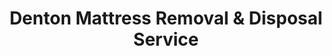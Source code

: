 ---
layout: location.njk
title: Denton Mattress Removal & Disposal Service
description: Professional mattress removal in Denton, TX. Next-day pickup  Licensed, insured, and eco-friendly serving UNT and TWU campus communities.
permalink: /mattress-removal/texas/denton/
city: Denton
state: Texas
stateSlug: texas
coordinates:
  lat: 33.2148
  lng: -97.1331
pricing:
  startingPrice: 125
  single: 125
  queen: 125
  king: 135
  boxSpring: 30
neighborhoods:
  - name: "University of North Texas Area"
    zipCodes: ["76201", "76203"]
  - name: "Texas Woman's University District"
    zipCodes: ["76204", "76201"]
  - name: "Downtown Square Historic District"
    zipCodes: ["76201", "76205"]
  - name: "Oakland-Ryan Place"
    zipCodes: ["76201", "76205"]
  - name: "Pecan Creek"
    zipCodes: ["76205", "76210"]
  - name: "Bolivar"
    zipCodes: ["76201", "76205"]
  - name: "Idlewild"
    zipCodes: ["76205", "76210"]
  - name: "Sunset Hills"
    zipCodes: ["76210", "76205"]
  - name: "Vintage"
    zipCodes: ["76210", "76205"]
  - name: "Country Club Creek"
    zipCodes: ["76205", "76210"]
  - name: "Coronado"
    zipCodes: ["76210", "76201"]
  - name: "Eastside"
    zipCodes: ["76201", "76205"]
  - name: "Southridge"
    zipCodes: ["76205", "76210"]
  - name: "Robson Ranch"
    zipCodes: ["76210", "76205"]
  - name: "Oak-Hickory"
    zipCodes: ["76201", "76203"]
zipCodes: 
  - "76201"
  - "76203"
  - "76204"
  - "76205"
  - "76210"
recyclingPartners:
  - "City of Denton Solid Waste & Recycling"
  - "Republic Services Denton"
  - "Denton County Environmental Services"
  - "North Central Texas Environmental Initiative"
localRegulations: "Denton operates municipal trash service requiring residents to contact Customer Service at 940-349-8700 for cart setup, with weekly collection mandating 7 AM cart placement and advance scheduling 3 PM one business day prior to collection. The city provides green refuse carts and blue recycling carts through their comprehensive system, with bulky waste limited to 2 items weekly at no charge or additional items at $5 each through advance coordination with municipal scheduling. Yard waste collection occurs weekly with regular curbside service, requiring compliance with city-specific placement timing and material preparation guidelines managed through dentonrecycles.com. Residents must navigate municipal coordination requirements including holiday schedule adjustments tracked through the Engage Denton app and specific material acceptance protocols for their recycling programs. Our professional mattress removal service eliminates these municipal coordination requirements entirely - no Customer Service calls for cart setup, no 7 AM placement deadlines, no advance scheduling through city systems, and no bulky waste fee structures. We provide streamlined online booking with immediate next-day pickup, bypassing Denton's comprehensive but restrictive municipal waste coordination framework."
nearbyCities:
  - name: "Dallas"
    distance: "40 miles"
    isSuburb: false
  - name: "Fort Worth"
    distance: "45 miles"
    isSuburb: false
  - name: "Waco"
    distance: "110 miles"
    isSuburb: false
  - name: "Austin"
    distance: "200 miles"
    isSuburb: false
  - name: "San Antonio"
    distance: "250 miles"
    isSuburb: false
  - name: "Houston"
    distance: "240 miles"
    isSuburb: false
reviews:
  count: 318
  featured:
    - reviewer: "Professor Sarah L."
      rating: 5
      text: "Faculty housing upgrade at TWU required quick turnaround - they scheduled around my research deadlines perfectly. Professional team that understands academic schedules."
      neighborhood: "Texas Woman's University District"
    - reviewer: "Jake M."
      rating: 5
      text: "UNT student here - way easier than dealing with the city's bulk waste system. Booked online between classes, mattress gone next day. Saved me the $5 fee and scheduling hassle!"
      neighborhood: "University of North Texas Area"  
    - reviewer: "Patricia K."
      rating: 5
      text: "Downtown Square area pickup went smoothly. Much simpler than coordinating with city waste services and their specific timing requirements."
      neighborhood: "Downtown Square Historic District"
faqs:
  - question: "How quickly can we remove mattresses in Denton?"
    answer: "Our next-day pickup serves all Denton neighborhoods, accommodating University of North Texas academic calendars, Texas Woman's University schedules, and Denton ISD timing across student housing and residential communities."
  - question: "Which Denton areas receive our service?"
    answer: "Complete coverage from UNT campus to TWU district, Downtown Square to Pecan Creek, encompassing ZIP codes 76201-76210 throughout the university city."
  - question: "What's included in our Denton pickup service?"
    answer: "Comprehensive pickup, loading, transportation, and eco-friendly recycling for one mattress. Box springs add $30 each with transparent pricing."
  - question: "How does our service compare to Denton's municipal waste system?"
    answer: "We eliminate Customer Service coordination at 940-349-8700, avoid 7 AM placement deadlines, skip advance scheduling requirements, and bypass $5 bulky waste fees through immediate online booking."
  - question: "Can our teams accommodate university schedules?"
    answer: "Absolutely. We coordinate around UNT's 41,000+ enrollment demands, TWU's academic calendar, faculty research schedules, and student housing transitions throughout both major campus communities."
  - question: "Do we serve university employee and faculty housing?"
    answer: "Yes, our service accommodates faculty relocations, staff housing transitions, university district property management, and the scheduling demands of Denton's 12,000+ higher education employees."
  - question: "Are we licensed for Denton County operations?"
    answer: "We maintain complete Texas and Denton County permits with comprehensive insurance, ensuring compliant disposal through our established nationwide recycling partnerships."
  - question: "What payment methods work in Denton?"
    answer: "All major credit cards, cash, and invoicing available for residents, university faculty, students, staff, and businesses throughout Denton's diverse academic community."
schema:
  "@type": "LocalBusiness"
  name: "A Bedder World Denton"
  address:
    "@type": "PostalAddress"
    addressLocality: "Denton"
    addressRegion: "TX"
    addressCountry: "US"
  geo:
    "@type": "GeoCoordinates" 
    latitude: 33.2148
    longitude: -97.1331
  telephone: "(720) 263-6094"
  priceRange: "$125-$180"
  aggregateRating:
    "@type": "AggregateRating"
    ratingValue: 4.9
    reviewCount: 318
pageContent:
  heroDescription: "Professional mattress removal throughout Denton's university districts and residential neighborhoods. Our licensed, insured teams provide reliable next-day pickup from UNT campus to TWU district with transparent pricing and eco-friendly disposal."
  
  aboutService: "Our efficient mattress disposal service serves Denton's diverse academic community by eliminating municipal waste coordination complexity that burdens residents with advance scheduling requirements. We handle professional pickup, loading, transport, and eco-friendly recycling with transparent $125 pricing while our licensed teams understand both university district requirements and residential neighborhood standards. Denton's municipal system requires Customer Service coordination at 940-349-8700 for cart setup, mandates 7 AM placement timing, and charges $5 per additional bulky item beyond the weekly 2-item limit through advance scheduling protocols. Our streamlined service bypasses these municipal barriers completely: immediate online booking, next-day pickup without placement deadlines, and comprehensive handling regardless of scheduling complexity. UNT faculty managing research deadlines, TWU students coordinating housing transitions, or families in historic neighborhoods like Downtown Square and Oakland-Ryan Place all benefit from our flexible service that adapts to university city lifestyle demands. Our professional equipment ensures efficient handling while our teams navigate campus access protocols and residential community standards with equal expertise. Our five-minute typical completion times accommodate busy academic schedules regardless of university requirements or neighborhood complexity. From UNT's sprawling campus serving 41,000+ students to TWU's specialized health science programs, our service covers Denton's evolution from county seat to major university center, delivering consistent reliability across all ZIP codes throughout this dynamic educational hub."

  serviceAreasIntro: "Our comprehensive pickup coverage serves Denton's unique character as home to two major universities and a thriving academic community. From University of North Texas's expansive campus to Texas Woman's University's specialized programs, our operations accommodate faculty schedules, student housing demands, and residential community requirements throughout this vibrant university city."

  environmentalImpact: "Our responsible mattress recycling reflects Denton's academic community values and commitment to sustainable practices within this university-centered environment. Since establishing operations in this educational hub, our processing of 318 mattresses has diverted 9,540 cubic feet of waste from regional disposal systems while protecting North Texas ecosystems that support both campus sustainability initiatives and community environmental leadership. Our material recovery transforms steel components into construction applications supporting continued university expansion, foam elements become manufacturing inputs for regional educational facility development, and textile materials undergo processing into specialized products through partnerships that prioritize academic community environmental standards. Our recovery operations yield approximately 29 tons of steel redirection, 13 tons of foam utilization, and 6 tons of textile conversion via established recycling networks. Each mattress we collect from Denton properties - whether from faculty housing upgrades, student residence transitions, or family moves throughout university district neighborhoods - contributes to sustainable waste management that complements the academic community's environmental leadership. Our material recovery rates achieving 80% efficiency demonstrate measurable conservation supporting Denton's balance of educational growth with ecological responsibility throughout the North Texas region."

  howItWorksScheduling: "Our flexible booking accommodates Denton's academic community rhythms including university semester schedules, faculty research demands, student housing cycles, and residential community timing across all neighborhoods and ZIP codes."

  howItWorksService: "Our expert teams navigate both university campus access requirements and historic neighborhood protocols, serving faculty housing and student residence properties with our consistent professional standards throughout the academic community."

  howItWorksDisposal: "Our collected mattresses connect with nationwide recycling systems where specialized processing standards appropriate for university communities guide material recovery supporting Denton's environmental initiatives and academic sustainability goals."

  sidebarStats:
    mattressesRemoved: "318"
---